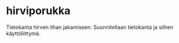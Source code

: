 # hirviporukka
Tietokanta hirven lihan jakamiseen. Suunnitellaan tietokanta ja siihen käyttöliittymä.

